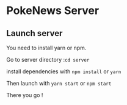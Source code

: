 # PokeNews Server

## Launch server 
You need to install yarn or npm.

Go to server directory :`cd server`

install dependencies with `npm install` or `yarn`

Then launch with  `yarn start` or `npm start`

There you go ! 


